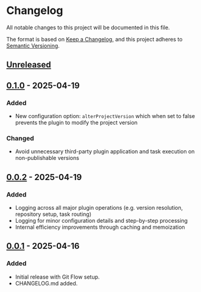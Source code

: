 # Changelog

All notable changes to this project will be documented in this file.

The format is based on [Keep a Changelog](https://keepachangelog.com/en/1.0.0/),
and this project adheres to [Semantic Versioning](https://semver.org/).

## [Unreleased]

## [0.1.0] - 2025-04-19
### Added
- New configuration option: `alterProjectVersion` which when set to false prevents the plugin to modify the project version

### Changed
- Avoid unnecessary third-party plugin application and task execution on non-publishable versions

## [0.0.2] - 2025-04-19
### Added
- Logging across all major plugin operations (e.g. version resolution, repository setup, task routing)
- Logging for minor configuration details and step-by-step processing
- Internal efficiency improvements through caching and memoization

## [0.0.1] - 2025-04-16
### Added
- Initial release with Git Flow setup.
- CHANGELOG.md added.

[Unreleased]: https://github.com/zucca-devops-tooling/gradle-publisher/compare/v0.1.0...HEAD
[0.1.0]: https://github.com/zucca-devops-tooling/gradle-publisher/compare/v0.0.2...v0.1.0
[0.0.2]: https://github.com/zucca-devops-tooling/gradle-publisher/compare/v0.0.1...v0.0.2
[0.0.1]: https://github.com/zucca-devops-tooling/gradle-publisher/releases/tag/v0.0.1